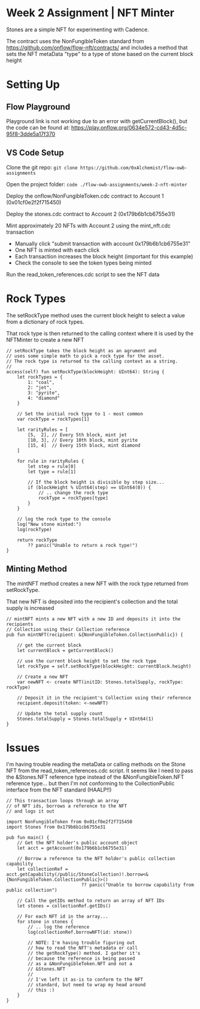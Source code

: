 # Week 2 Assignment | NFT Minter

Stones are a simple NFT for experimenting with Cadence.

The contract uses the NonFungibleToken standard from
https://github.com/onflow/flow-nft/contracts/ and
includes a method that sets the NFT metaData "type"
to a type of stone based on the current block height

# Setting Up

## Flow Playground

Playground link is not working due to an error with getCurrentBlock(), but the code can be found
at: https://play.onflow.org/0634e572-cd43-4d5c-95f8-3dde5a17f370

## VS Code Setup

Clone the git repo:
```git clone https://github.com/0xAlchemist/flow-owb-assignments```

Open the project folder:
```code ./flow-owb-assignments/week-2-nft-minter```

Deploy the onflow/NonFungibleToken.cdc contract to Account 1 (0x01cf0e2f2f715450)

Deploy the stones.cdc contract to Account 2 (0x179b6b1cb6755e31)

Mint approximately 20 NFTs with Account 2 using the mint_nft.cdc transaction
- Manually click "submit transaction with account 0x179b6b1cb6755e31"
- One NFT is minted with each click
- Each transaction increases the block height (important for this example)
- Check the console to see the token types being minted

Run the read_token_references.cdc script to see the NFT data

# Rock Types

The setRockType method uses the current block height to
select a value from a dictionary of rock types.

That rock type is then returned to the calling context
where it is used by the NFTMinter to create a new NFT

```
// setRockType takes the block height as an agrument and
// uses some simple math to pick a rock type for the asset.
// The rock type is returned to the calling context as a string.
//
access(self) fun setRockType(blockHeight: UInt64): String {
    let rockTypes = {
        1: "coal",
        2: "jet",
        3: "pyrite",
        4: "diamond"
    }
    
    // Set the initial rock type to 1 - most common
    var rockType = rockTypes[1]

    let rarityRules = [
        [5,  2], // Every 5th block, mint jet
        [10, 3], // Every 10th block, mint pyrite
        [15, 4]  // Every 15th block, mint diamond
    ]

    for rule in rarityRules {
        let step = rule[0]
        let type = rule[1]
        
        // If the block height is divisible by step size...
        if (blockHeight % UInt64(step) == UInt64(0)) {
            // .. change the rock type
            rockType = rockTypes[type]
        }
    }

    // log the rock type to the console
    log("New stone minted:")
    log(rockType)

    return rockType 
        ?? panic("Unable to return a rock type!")
}
```

## Minting Method

The mintNFT method creates a new NFT with the rock type
returned from setRockType.

That new NFT is deposited into the recipient's collection
and the total supply is increased

```
// mintNFT mints a new NFT with a new ID and deposits it into the recipients 
// Collection using their Collection reference
pub fun mintNFT(recipient: &{NonFungibleToken.CollectionPublic}) {

    // get the current block
    let currentBlock = getCurrentBlock()

    // use the current block height to set the rock type
    let rockType = self.setRockType(blockHeight: currentBlock.height)

    // Create a new NFT
    var newNFT <- create NFT(initID: Stones.totalSupply, rockType: rockType)

    // Deposit it in the recipient's Collection using their reference
    recipient.deposit(token: <-newNFT)

    // Update the total supply count
    Stones.totalSupply = Stones.totalSupply + UInt64(1)
}
```

# Issues

I'm having trouble reading the metaData or calling methods on the Stone NFT from
the read_token_references.cdc script. It seems like I need to pass the &Stones.NFT 
reference type instead of the &NonFungibleToken.NFT reference type... but then I'm
not conforming to the CollectionPublic interface from the NFT standard (HAALP!!)

```
// This transaction loops through an array
// of NFT ids, borrows a reference to the NFT
// and logs it out

import NonFungibleToken from 0x01cf0e2f2f715450
import Stones from 0x179b6b1cb6755e31

pub fun main() {
    // Get the NFT holder's public account object
    let acct = getAccount(0x179b6b1cb6755e31)
    
    // Borrow a reference to the NFT holder's public collection capability
    let collectionRef = acct.getCapability(/public/StoneCollection)!.borrow<&{NonFungibleToken.CollectionPublic}>()
                            ?? panic("Unable to borrow capability from public collection")

    // Call the getIDs method to return an array of NFT IDs
    let stones = collectionRef.getIDs()

    // For each NFT id in the array...
    for stone in stones {
        // .. log the reference
        log(collectionRef.borrowNFT(id: stone))

        // NOTE: I'm having trouble figuring out
        // how to read the NFT's metadata or call
        // the getRockType() method. I gather it's
        // because the reference is being passed
        // as a &NonFungibleToken.NFT and not a
        // &Stones.NFT
        //
        // I've left it as-is to conform to the NFT
        // standard, but need to wrap my head around
        // this :)
    }
}
```